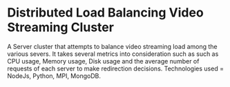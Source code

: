 # Distributed Load Balancing Video Streaming Cluster
A Server cluster that attempts to balance video streaming load among the various severs.
It takes several metrics into consideration such as such as CPU usage, Memory usage, Disk usage and the average number of requests of each server to make redirection decisions.
Technologies used = NodeJs, Python, MPI, MongoDB.
